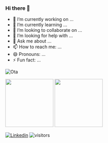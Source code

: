 ### Hi there 👋


- 🔭 I’m currently working on ...
- 🌱 I’m currently learning ...
- 👯 I’m looking to collaborate on ...
- 🤔 I’m looking for help with ...
- 💬 Ask me about ...
- 📫 How to reach me: ...
- 😄 Pronouns: ...
- ⚡ Fun fact: ...


![Ota](https://github-readme-stats.vercel.app/api?username=antoniPrz&show_icons=true&theme=radical)



<img height="150em" src="https://github-readme-streak-stats.herokuapp.com/?user=antoniPrz&hide_border=true&theme=nightowl&show_icons=true"/>
<img height="150em" src="https://github-readme-stats.vercel.app/api/top-langs/?username=antoniPrz&layout=compact&count_private=true&hide_border=true&theme=nightowl&show_icons=true">
     
 [![Linkedin](https://img.shields.io/badge/-LinkedIn-060606?style=flat&labelColor=0D0D0D&logo=Linkedin&Color=white)](https://www.linkedin.com/in/antoni-pérez/)
![visitors](https://visitor-badge-reloaded.herokuapp.com/badge?page_id=antoniPrz.antoniPrz&color=00cf00) 
